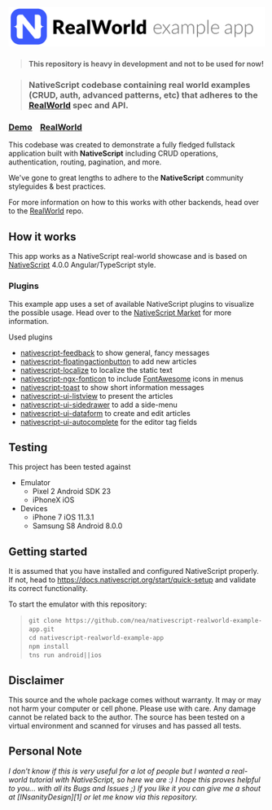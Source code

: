 # ![RealWorld Example App](logo.png)

  > **This repository is heavy in development and not to be used for now!**

> ### NativeScript codebase containing real world examples (CRUD, auth, advanced patterns, etc) that adheres to the [RealWorld](https://github.com/gothinkster/realworld) spec and API.

### [Demo](https://github.com/gothinkster/realworld)&nbsp;&nbsp;&nbsp;&nbsp;[RealWorld](https://github.com/gothinkster/realworld)

This codebase was created to demonstrate a fully fledged fullstack application built with **NativeScript** including CRUD operations, authentication, routing, pagination, and more.

We've gone to great lengths to adhere to the **NativeScript** community styleguides & best practices.

For more information on how to this works with other backends, head over to the [RealWorld](https://github.com/gothinkster/realworld) repo.

## How it works
This app works as a NativeScript real-world showcase and is based on [NativeScript](https://nativescript.org) 4.0.0 Angular/TypeScript style.

### Plugins
This example app uses a set of available NativeScript plugins to visualize the possible usage. Head over to the [NativeScript Market](https://market.nativescript.org/) for more information.

Used plugins
* [nativescript-feedback](https://market.nativescript.org/plugins/nativescript-feedback) to show general, fancy messages
* [nativescript-floatingactionbutton](https://market.nativescript.org/plugins/nativescript-floatingactionbutton) to add new articles
* [nativescript-localize](https://market.nativescript.org/plugins/nativescript-localize) to localize the static text
* [nativescript-ngx-fonticon](https://market.nativescript.org/plugins/nativescript-ngx-fonticon) to include [FontAwesome](https://fontawesome.com/) icons in menus
* [nativescript-toast](https://market.nativescript.org/plugins/nativescript-toast) to show short information messages
* [nativescript-ui-listview](https://market.nativescript.org/plugins/nativescript-ui-listview) to present the articles
* [nativescript-ui-sidedrawer](https://market.nativescript.org/plugins/nativescript-ui-sidedrawer) to add a side-menu
* [nativescript-ui-dataform](https://market.nativescript.org/plugins/nativescript-ui-dataform) to create and edit articles
* [nativescript-ui-autocomplete](https://market.nativescript.org/plugins/nativescript-ui-autocomplete) for the editor tag fields

## Testing
This project has been tested against
* Emulator
  * Pixel 2 Android SDK 23
  * iPhoneX iOS
* Devices
  * iPhone 7 iOS 11.3.1
  * Samsung S8 Android 8.0.0

## Getting started
It is assumed that you have installed and configured NativeScript properly. If not, head to https://docs.nativescript.org/start/quick-setup and validate its correct functionality.

To start the emulator with this repository:
  > `git clone https://github.com/nea/nativescript-realworld-example-app.git`  
  > `cd nativescript-realworld-example-app`  
  > `npm install`  
  > `tns run android||ios`
  
## Disclaimer
This source and the whole package comes without warranty. It may or may not harm your computer or cell phone. Please use with care. Any damage cannot be related back to the author. The source has been tested on a virtual environment and scanned for viruses and has passed all tests.

## Personal Note
*I don't know if this is very useful for a lot of people but I wanted a real-world tutorial with NativeScript, so here we are :) I hope this proves helpful to you... with all its Bugs and Issues ;) If you like it you can give me a shout at [INsanityDesign][1] or let me know via this repository.*
